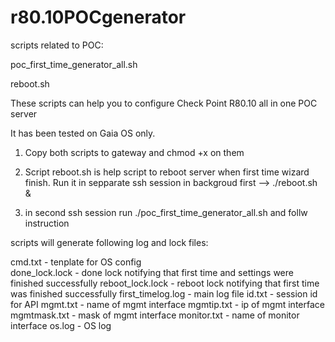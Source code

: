 # r80.10POCgenerator
scripts related to POC:

poc_first_time_generator_all.sh 

reboot.sh




These scripts can help you to configure Check Point R80.10 all in one POC server

It has been tested on Gaia OS only.



1. Copy both scripts to gateway and chmod +x on them

2. Script reboot.sh is help script to reboot server when first time wizard finish. Run it in sepparate ssh session in backgroud first -->
./reboot.sh &

3. in second ssh session run ./poc_first_time_generator_all.sh and follw instruction



scripts will generate following log and lock files:


cmd.txt - tenplate for OS config  
done_lock.lock - done lock notifying that first time and settings were finished successfully
reboot_lock.lock - reboot lock notifying that first time was finished successfully
first_timelog.log - main log file
id.txt - session id for API
mgmt.txt - name of mgmt interface 
mgmtip.txt - ip of mgmt interface
mgmtmask.txt - mask of mgmt interface
monitor.txt - name of monitor interface
os.log - OS log




